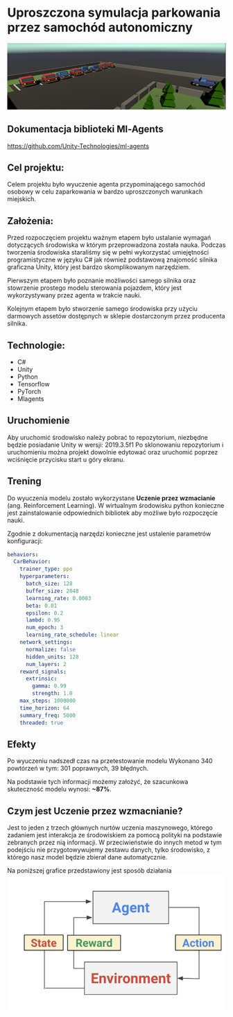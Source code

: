 # Uproszczona symulacja parkowania przez samochód autonomiczny

![Cars](fury.png)

## Dokumentacja biblioteki Ml-Agents
https://github.com/Unity-Technologies/ml-agents

## Cel projektu: 
Celem projektu było wyuczenie agenta przypominającego samochód osobowy w celu zaparkowania
w bardzo uproszczonych warunkach miejskich.

## Założenia:
Przed rozpoczęciem projektu ważnym etapem było ustalanie wymagań dotyczących środowiska w którym przeprowadzona została nauka.
Podczas tworzenia środowiska staraliśmy się w pełni wykorzystać umiejętności programistyczne w języku C# jak również podstawową
znajomość silnika graficzna Unity, który jest bardzo skomplikowanym narzędziem.

Pierwszym etapem było poznanie możliwości samego silnika oraz stowrzenie prostego modelu sterowania pojazdem, który jest
wykorzystywany przez agenta w trakcie nauki.

Kolejnym etapem było stworzenie samego środowiska przy użyciu darmowych assetów dostępnych w sklepie dostarczonym przez 
producenta silnika.

## Technologie:
- C#
- Unity
- Python
- Tensorflow
- PyTorch
- Mlagents

## Uruchomienie
Aby uruchomić środowisko należy pobrać to repozytorium, niezbędne będzie posiadanie
Unity w wersji: 2019.3.5f1
Po sklonowaniu repozytorium i uruchomieniu można projekt dowolnie edytować oraz uruchomić
poprzez wciśnięcie przycisku start u góry ekranu.

## Trening
Do wyuczenia modelu zostało wykorzystane **Uczenie przez wzmacianie** (ang. Reinforcement Learning).
W wirtualnym środowisku python konieczne jest zainstalowanie odpowiednich bibliotek aby możliwe było rozpoczęcie nauki.

Zgodnie z dokumentacją narzędzi konieczne jest ustalenie parametrów konfiguracji: 
```yaml
behaviors:
  CarBehavior:
    trainer_type: ppo
    hyperparameters:
      batch_size: 128
      buffer_size: 2048
      learning_rate: 0.0003
      beta: 0.01
      epsilon: 0.2
      lambd: 0.95
      num_epoch: 3
      learning_rate_schedule: linear
    network_settings:
      normalize: false
      hidden_units: 128
      num_layers: 2
    reward_signals:
      extrinsic:
        gamma: 0.99
        strength: 1.0
    max_steps: 1000000
    time_horizon: 64
    summary_freq: 5000
    threaded: true
```

## Efekty

Po wyuczeniu nadszedł czas na przetestowanie modelu
Wykonano 340 powtórzeń
w tym:
301 poprawnych,
39 błędnych.

Na podstawie tych informacji możemy założyć, że szacunkowa skuteczność modelu wynosi: **~87%**.

## Czym jest Uczenie przez wzmacnianie? 

Jest to jeden z trzech głównych nurtów uczenia maszynowego, którego zadaniem jest interakcja ze środowiskiem za pomocą 
polityki na podstawie zebranych przez nią informacji.
W przeciwieństwie do innych metod w tym podejściu nie przygotowywujemy zestawu danych, tylko środowisko, z którego
nasz model będzie zbierał dane automatycznie.

Na poniższej grafice przedstawiony jest sposób działania
![Model](reinforcment.png)

